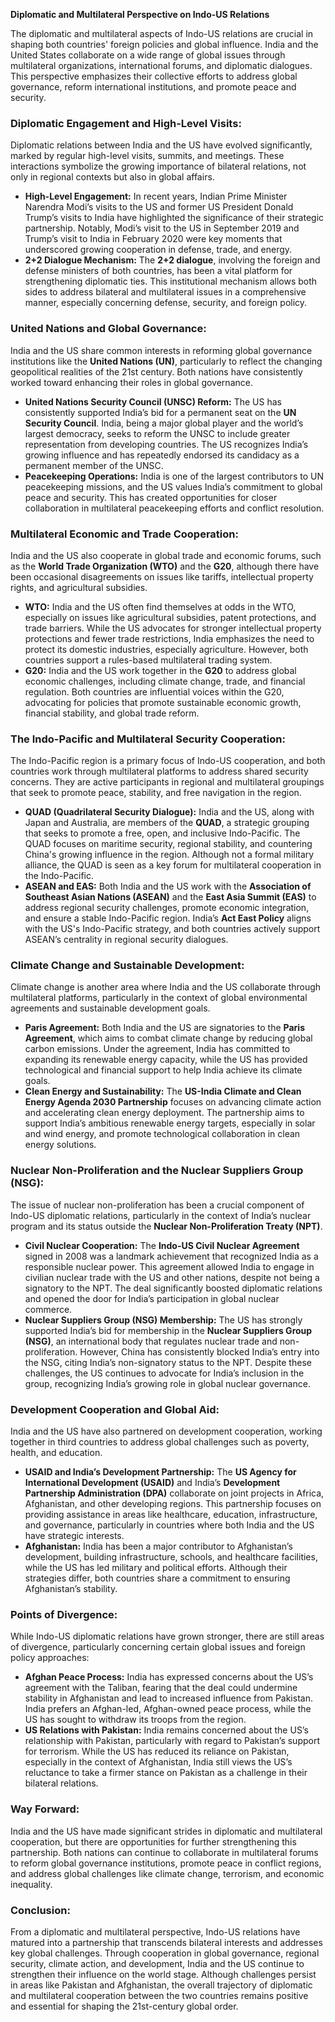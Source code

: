 **Diplomatic and Multilateral Perspective on Indo-US Relations**

The diplomatic and multilateral aspects of Indo-US relations are crucial in shaping both countries' foreign policies and global influence. India and the United States collaborate on a wide range of global issues through multilateral organizations, international forums, and diplomatic dialogues. This perspective emphasizes their collective efforts to address global governance, reform international institutions, and promote peace and security.

### **Diplomatic Engagement and High-Level Visits:**
Diplomatic relations between India and the US have evolved significantly, marked by regular high-level visits, summits, and meetings. These interactions symbolize the growing importance of bilateral relations, not only in regional contexts but also in global affairs.

- **High-Level Engagement:** In recent years, Indian Prime Minister Narendra Modi’s visits to the US and former US President Donald Trump’s visits to India have highlighted the significance of their strategic partnership. Notably, Modi’s visit to the US in September 2019 and Trump’s visit to India in February 2020 were key moments that underscored growing cooperation in defense, trade, and energy.
- **2+2 Dialogue Mechanism:** The **2+2 dialogue**, involving the foreign and defense ministers of both countries, has been a vital platform for strengthening diplomatic ties. This institutional mechanism allows both sides to address bilateral and multilateral issues in a comprehensive manner, especially concerning defense, security, and foreign policy.

### **United Nations and Global Governance:**
India and the US share common interests in reforming global governance institutions like the **United Nations (UN)**, particularly to reflect the changing geopolitical realities of the 21st century. Both nations have consistently worked toward enhancing their roles in global governance.

- **United Nations Security Council (UNSC) Reform:** The US has consistently supported India’s bid for a permanent seat on the **UN Security Council**. India, being a major global player and the world’s largest democracy, seeks to reform the UNSC to include greater representation from developing countries. The US recognizes India’s growing influence and has repeatedly endorsed its candidacy as a permanent member of the UNSC.
- **Peacekeeping Operations:** India is one of the largest contributors to UN peacekeeping missions, and the US values India’s commitment to global peace and security. This has created opportunities for closer collaboration in multilateral peacekeeping efforts and conflict resolution.

### **Multilateral Economic and Trade Cooperation:**
India and the US also cooperate in global trade and economic forums, such as the **World Trade Organization (WTO)** and the **G20**, although there have been occasional disagreements on issues like tariffs, intellectual property rights, and agricultural subsidies.

- **WTO:** India and the US often find themselves at odds in the WTO, especially on issues like agricultural subsidies, patent protections, and trade barriers. While the US advocates for stronger intellectual property protections and fewer trade restrictions, India emphasizes the need to protect its domestic industries, especially agriculture. However, both countries support a rules-based multilateral trading system.
- **G20:** India and the US work together in the **G20** to address global economic challenges, including climate change, trade, and financial regulation. Both countries are influential voices within the G20, advocating for policies that promote sustainable economic growth, financial stability, and global trade reform.

### **The Indo-Pacific and Multilateral Security Cooperation:**
The Indo-Pacific region is a primary focus of Indo-US cooperation, and both countries work through multilateral platforms to address shared security concerns. They are active participants in regional and multilateral groupings that seek to promote peace, stability, and free navigation in the region.

- **QUAD (Quadrilateral Security Dialogue):** India and the US, along with Japan and Australia, are members of the **QUAD**, a strategic grouping that seeks to promote a free, open, and inclusive Indo-Pacific. The QUAD focuses on maritime security, regional stability, and countering China's growing influence in the region. Although not a formal military alliance, the QUAD is seen as a key forum for multilateral cooperation in the Indo-Pacific.
- **ASEAN and EAS:** Both India and the US work with the **Association of Southeast Asian Nations (ASEAN)** and the **East Asia Summit (EAS)** to address regional security challenges, promote economic integration, and ensure a stable Indo-Pacific region. India’s **Act East Policy** aligns with the US's Indo-Pacific strategy, and both countries actively support ASEAN’s centrality in regional security dialogues.

### **Climate Change and Sustainable Development:**
Climate change is another area where India and the US collaborate through multilateral platforms, particularly in the context of global environmental agreements and sustainable development goals.

- **Paris Agreement:** Both India and the US are signatories to the **Paris Agreement**, which aims to combat climate change by reducing global carbon emissions. Under the agreement, India has committed to expanding its renewable energy capacity, while the US has provided technological and financial support to help India achieve its climate goals.
- **Clean Energy and Sustainability:** The **US-India Climate and Clean Energy Agenda 2030 Partnership** focuses on advancing climate action and accelerating clean energy deployment. The partnership aims to support India’s ambitious renewable energy targets, especially in solar and wind energy, and promote technological collaboration in clean energy solutions.

### **Nuclear Non-Proliferation and the Nuclear Suppliers Group (NSG):**
The issue of nuclear non-proliferation has been a crucial component of Indo-US diplomatic relations, particularly in the context of India’s nuclear program and its status outside the **Nuclear Non-Proliferation Treaty (NPT)**.

- **Civil Nuclear Cooperation:** The **Indo-US Civil Nuclear Agreement** signed in 2008 was a landmark achievement that recognized India as a responsible nuclear power. This agreement allowed India to engage in civilian nuclear trade with the US and other nations, despite not being a signatory to the NPT. The deal significantly boosted diplomatic relations and opened the door for India’s participation in global nuclear commerce.
- **Nuclear Suppliers Group (NSG) Membership:** The US has strongly supported India’s bid for membership in the **Nuclear Suppliers Group (NSG)**, an international body that regulates nuclear trade and non-proliferation. However, China has consistently blocked India’s entry into the NSG, citing India’s non-signatory status to the NPT. Despite these challenges, the US continues to advocate for India’s inclusion in the group, recognizing India’s growing role in global nuclear governance.

### **Development Cooperation and Global Aid:**
India and the US have also partnered on development cooperation, working together in third countries to address global challenges such as poverty, health, and education.

- **USAID and India’s Development Partnership:** The **US Agency for International Development (USAID)** and India’s **Development Partnership Administration (DPA)** collaborate on joint projects in Africa, Afghanistan, and other developing regions. This partnership focuses on providing assistance in areas like healthcare, education, infrastructure, and governance, particularly in countries where both India and the US have strategic interests.
- **Afghanistan:** India has been a major contributor to Afghanistan’s development, building infrastructure, schools, and healthcare facilities, while the US has led military and political efforts. Although their strategies differ, both countries share a commitment to ensuring Afghanistan’s stability.

### **Points of Divergence:**
While Indo-US diplomatic relations have grown stronger, there are still areas of divergence, particularly concerning certain global issues and foreign policy approaches:
- **Afghan Peace Process:** India has expressed concerns about the US’s agreement with the Taliban, fearing that the deal could undermine stability in Afghanistan and lead to increased influence from Pakistan. India prefers an Afghan-led, Afghan-owned peace process, while the US has sought to withdraw its troops from the region.
- **US Relations with Pakistan:** India remains concerned about the US’s relationship with Pakistan, particularly with regard to Pakistan’s support for terrorism. While the US has reduced its reliance on Pakistan, especially in the context of Afghanistan, India still views the US’s reluctance to take a firmer stance on Pakistan as a challenge in their bilateral relations.

### **Way Forward:**
India and the US have made significant strides in diplomatic and multilateral cooperation, but there are opportunities for further strengthening this partnership. Both nations can continue to collaborate in multilateral forums to reform global governance institutions, promote peace in conflict regions, and address global challenges like climate change, terrorism, and economic inequality.

### **Conclusion:**
From a diplomatic and multilateral perspective, Indo-US relations have matured into a partnership that transcends bilateral interests and addresses key global challenges. Through cooperation in global governance, regional security, climate action, and development, India and the US continue to strengthen their influence on the world stage. Although challenges persist in areas like Pakistan and Afghanistan, the overall trajectory of diplomatic and multilateral cooperation between the two countries remains positive and essential for shaping the 21st-century global order.